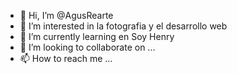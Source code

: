 - 👋 Hi, I’m @AgusRearte
- 👀 I’m interested in  la fotografia y el desarrollo web
- 🌱 I’m currently learning en Soy Henry
- 💞️ I’m looking to collaborate on ...
- 📫 How to reach me ...

<!---
AgusRearte/AgusRearte is a ✨ special ✨ repository because its `README.md` (this file) appears on your GitHub profile.
You can click the Preview link to take a look at your changes.
--->
